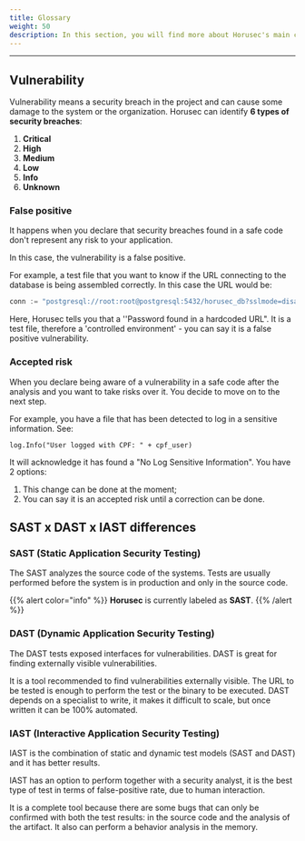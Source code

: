 ```yaml
---
title: Glossary
weight: 50
description: In this section, you will find more about Horusec's main concepts.
---
```


---

## **Vulnerability**

Vulnerability means a security breach in the project and can cause some damage to the system or the organization. Horusec can identify **6 types of security breaches**: 

1. **Critical**
2. **High**
3. **Medium**
4. **Low**
5. **Info**
6. **Unknown**

### **False positive**

It happens when you declare that security breaches found in a safe code don't represent any risk to your application.

In this case, the vulnerability is a false positive.

For example, a test file that you want to know if the URL connecting to the database is being assembled correctly.  In this case the URL would be:

```go
conn := "postgresql://root:root@postgresql:5432/horusec_db?sslmode=disable"
```

Here, Horusec tells you that a ''Password found in a hardcoded URL".  It is a test file, therefore a 'controlled environment' - you can say it is a false positive vulnerability.

### **Accepted risk**

When you declare being aware of a vulnerability in a safe code after the analysis and you want to take risks over it. You decide to move on to the next step. 

For example, you have a file that has been detected to log in a sensitive information. See:

`log.Info("User logged with CPF: " + cpf_user)`

It will acknowledge it has found a "No Log Sensitive Information". You have 2 options:
1. This change can be done at the moment; 
2. You can say it is an accepted risk until a correction can be done.

## **SAST x DAST x IAST differences**

### SAST **\(Static Application Security Testing\)**

The SAST analyzes the source code of the systems. Tests are usually performed before the system is in production and only in the source code.

{{% alert color="info" %}}
**Horusec** is currently labeled as **SAST**.
{{% /alert %}}

### DAST **\(Dynamic Application Security Testing\)**

The DAST tests exposed interfaces for vulnerabilities. DAST is great for finding externally visible vulnerabilities. 

It is a tool recommended to find vulnerabilities externally visible. The URL to be tested is enough to perform the test or the binary to be executed. DAST depends on a specialist to write, it makes it difficult to scale, but once written it can be 100% automated.

### IAST **\(Interactive Application Security Testing\)**

IAST is the combination of static and dynamic test models \(SAST and DAST\) and it has better results.

IAST has an option to perform together with a security analyst, it is the best type of test in terms of false-positive rate, due to human interaction. 

It is a complete tool because there are some bugs that can only be confirmed with both the test results: in the source code and the analysis of the artifact. It also can perform a behavior analysis in the memory.